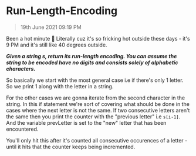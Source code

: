 # Run-Length-Encoding

>19th June 2021 09:19 PM

Been a hot minute 🥵 Literally cuz it's so fricking hot outside these days - it's 9 PM and it's still like 40 degrees outside.

***Given a string s, return its run-length encoding. You can assume the string to be encoded have no digits and consists solely of alphabetic characters.***

So basically we start with the most general case i.e if there's only 1 letter. So we print 1 along with the letter in a string.

For the other cases we are gonna iterate from the second character in the string. In this if statement we're sort of covering what should be done in the cases where the next letter is not the same. If two consecutive letters aren't the same then you print the counter with the "previous letter" i.e ``s[i-1]``. And the variable prevLetter is set to the "new" letter that has been encountered.

You'll only hit this after it's counted all consecutive occurences of a letter - until it hits that the counter keeps being incremented.
